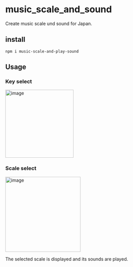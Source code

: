 # music_scale_and_sound
Create music scale und sound for Japan.

## install
`npm i music-scale-and-play-sound`

## Usage

### Key select
<img width="213" alt="image" src="https://user-images.githubusercontent.com/62344131/170906353-21bbf8bd-3441-457c-9c2e-02466292aaa5.png">

### Scale select
<img width="235" alt="image" src="https://user-images.githubusercontent.com/62344131/170906379-d83985c8-5c98-4a73-8a35-51865646db13.png">

The selected scale is displayed and its sounds are played.
